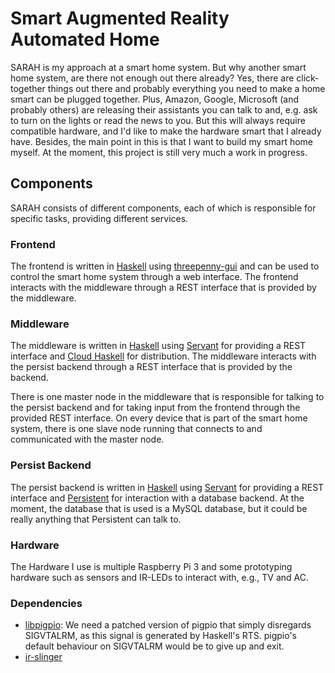 # Smart Augmented Reality Automated Home

SARAH is my approach at a smart home system. But why another smart home system, are there not enough out there already? Yes, there are click-together things out there and probably everything you need to make a home smart can be plugged together. Plus, Amazon, Google, Microsoft (and probably others) are releasing their assistants you can talk to and, e.g. ask to turn on the lights or read the news to you. But this will always require compatible hardware, and I'd like to make the hardware smart that I already have. Besides, the main point in this is that I want to build my smart home myself. At the moment, this project is still very much a work in progress.

## Components
SARAH consists of different components, each of which is responsible for specific tasks, providing different services.

### Frontend
The frontend is written in [Haskell](http://www.haskell.org/) using [threepenny-gui](https://hackage.haskell.org/package/threepenny-gui) and can be used to control the smart home system through a web interface. The frontend interacts with the middleware through a REST interface that is provided by the middleware.

### Middleware
The middleware is written in [Haskell](https://www.haskell.org/) using [Servant](http://haskell-servant.readthedocs.io/) for providing a REST interface and [Cloud Haskell](http://haskell-distributed.github.io/) for distribution. The middleware interacts with the persist backend through a REST interface that is provided by the backend.

There is one master node in the middleware that is responsible for talking to the persist backend and for taking input from the frontend through the provided REST interface. On every device that is part of the smart home system, there is one slave node running that connects to and communicated with the master node.

### Persist Backend
The persist backend is written in [Haskell](https://www.haskell.org/) using [Servant](http://haskell-servant.readthedocs.io/) for providing a REST interface and [Persistent](http://www.yesodweb.com/book/persistent) for interaction with a database backend. At the moment, the database that is used is a MySQL database, but it could be really anything that Persistent can talk to.

### Hardware
The Hardware I use is multiple Raspberry Pi 3 and some prototyping hardware such as sensors and IR-LEDs to interact with, e.g., TV and AC.

### Dependencies
* [libpigpio](https://github.com/joan2937/pigpio): We need a patched version of pigpio that simply disregards SIGVTALRM, as this signal is generated by Haskell's RTS. pigpio's default behaviour on SIGVTALRM would be to give up and exit.
* [ir-slinger](https://github.com/bschwind/ir-slinger)

